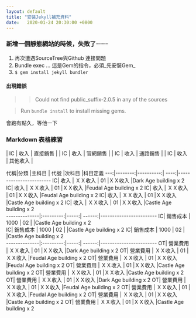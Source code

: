 ```yaml
---
layout: default
title: "安裝Jekyll補充資料"
date:   2020-01-24 20:30:00 +0800
---
```


### 新增一個靜態網站的時候，失敗了⋯⋯

1. 再次遭遇SourceTree與Github 連接問題
2. Bundle exec ... 這是Gem的指令，必須_先安裝Gem_
3. `$ gem install jekyll bundler`


#### 出現錯誤 

>> Could not find public_suffix-2.0.5 in any of the sources

>Run `bundle install` to install missing gems.

會跑有點久，等他一下


### Markdown 表格練習

| IC | 收入 | 直接銷售 |
| IC | 收入 | 官網銷售 |
| IC | 收入 | 通路銷售 |
| IC | 收入 | 其他收入 |


代稱|分類    |主科目        | 代號 |次科目    |科目定義
---:|--------:|----------:| ----:|------------------------
IC| 收入     | ＸＸ收入   |  01  |ＸＸ收入  |Dark Age building x 2
IC| 收入     | ＸＸ收入   |  01  |ＸＸ收入  |Feudal Age building x 2
IC| 收入     | ＸＸ收入   |  01  |ＸＸ收入  |Feudal Age building x 2
IC| 收入     | ＸＸ收入   |  01  |ＸＸ收入  |Castle Age building x 2
IC| 收入     | ＸＸ收入   |  01  |ＸＸ收入  |Castle Age building x 2    
--------------|:---------:|-----:| ------:|------------------------
IC| 銷售成本  | 1000      |  02 |         |Castle Age building x 2  
IC| 銷售成本  | 1000      |  02 |         |Castle Age building x 2
IC| 銷售成本  | 1000      |  02 |         |Castle Age building x 2  
--------------|:---------:|-----:| ------:|------------------------
OT| 營業費用  | ＸＸ收入   |  01  |ＸＸ收入  |Dark Age building x 2
OT| 營業費用  | ＸＸ收入   |  01  |ＸＸ收入  |Feudal Age building x 2
OT| 營業費用  | ＸＸ收入   |  01  |ＸＸ收入  |Feudal Age building x 2
OT| 營業費用  | ＸＸ收入   |  01  |ＸＸ收入  |Castle Age building x 2
OT| 營業費用  | ＸＸ收入   |  01  |ＸＸ收入  |Castle Age building x 2  
OT| 營業費用  | ＸＸ收入   |  01  |ＸＸ收入  |Dark Age building x 2
OT| 營業費用  | ＸＸ收入   |  01  |ＸＸ收入  |Feudal Age building x 2
OT| 營業費用  | ＸＸ收入   |  01  |ＸＸ收入  |Feudal Age building x 2
OT| 營業費用  | ＸＸ收入   |  01  |ＸＸ收入  |Castle Age building x 2
OT| 營業費用  | ＸＸ收入   |  01  |ＸＸ收入  |Castle Age building x 2  


